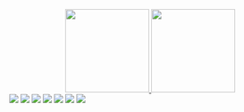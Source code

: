 <div align="center">
  <a href="https://github.com/agathakalashnikov">
  <img height="150em" src="https://github-readme-stats.vercel.app/api?username=agathakalashnikov&show_icons=true&theme=dracula&include_all_commits=true&count_private=true"/>
  <img height="150em" src="https://github-readme-stats.vercel.app/api/top-langs/?username=agathakalashnikov&layout=compact&langs_count=7&theme=dracula"/>
</div>

<div> 
  <a href="https://www.youtube.com/channel/UCqjMCSzIIkia4dP9lTVBKFg" target="_blank"><img src="https://img.shields.io/badge/YouTube-FF0000?style=for-the-badge&logo=youtube&logoColor=white" target="_blank"></a>
  <a href="https://instagram.com/agathakalshnikov" target="_blank"><img src="https://img.shields.io/badge/-Instagram-%23E4405F?style=for-the-badge&logo=instagram&logoColor=white" target="_blank"></a>
 	<a href="https://www.twitch.tv/agathakalshnikov" target="_blank"><img src="https://img.shields.io/badge/Twitch-9146FF?style=for-the-badge&logo=twitch&logoColor=white" target="_blank"></a>
  <a href = "agathakalshnikov@gmail.com"><img src="https://img.shields.io/badge/-Gmail-%23333?style=for-the-badge&logo=gmail&logoColor=white" target="_blank"></a>
  <a href="https://www.linkedin.com/in/agatha-kalashnikov-98842b245/" target="_blank"><img src="https://img.shields.io/badge/-LinkedIn-%230077B5?style=for-the-badge&logo=linkedin&logoColor=white" target="_blank"></a> 
  <a href = "https://t.me/AgathaKalashnikov"><img src="https://img.shields.io/badge/Telegram-2CA5E0?style=for-the-badge&logo=telegram&logoColor=white" target="_blank"></a>
  <a href="https://steamcommunity.com/id/AgathaKalashnikov/" target="_blank"><img src="https://img.shields.io/badge/Steam-000000?style=for-the-badge&logo=steam&logoColor=white" target="_blank"></a> 

